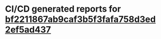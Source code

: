 # CI/CD generated reports for [bf2211867ab9caf3b5f3fafa758d3ed2ef5ad437](https://github.com/hydephp/develop/commit/bf2211867ab9caf3b5f3fafa758d3ed2ef5ad437)
